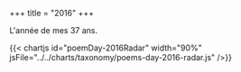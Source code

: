 +++
title = "2016"
+++

L'année de mes 37 ans.

{{< chartjs id="poemDay-2016Radar" width="90%" jsFile="../../charts/taxonomy/poems-day-2016-radar.js" />}}
